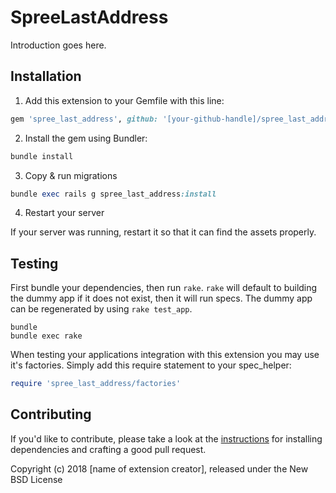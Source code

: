 # SpreeLastAddress

Introduction goes here.

## Installation

1. Add this extension to your Gemfile with this line:
  ```ruby
  gem 'spree_last_address', github: '[your-github-handle]/spree_last_address'
  ```

2. Install the gem using Bundler:
  ```ruby
  bundle install
  ```

3. Copy & run migrations
  ```ruby
  bundle exec rails g spree_last_address:install
  ```

4. Restart your server

  If your server was running, restart it so that it can find the assets properly.

## Testing

First bundle your dependencies, then run `rake`. `rake` will default to building the dummy app if it does not exist, then it will run specs. The dummy app can be regenerated by using `rake test_app`.

```shell
bundle
bundle exec rake
```

When testing your applications integration with this extension you may use it's factories.
Simply add this require statement to your spec_helper:

```ruby
require 'spree_last_address/factories'
```


## Contributing

If you'd like to contribute, please take a look at the
[instructions](CONTRIBUTING.md) for installing dependencies and crafting a good
pull request.

Copyright (c) 2018 [name of extension creator], released under the New BSD License

